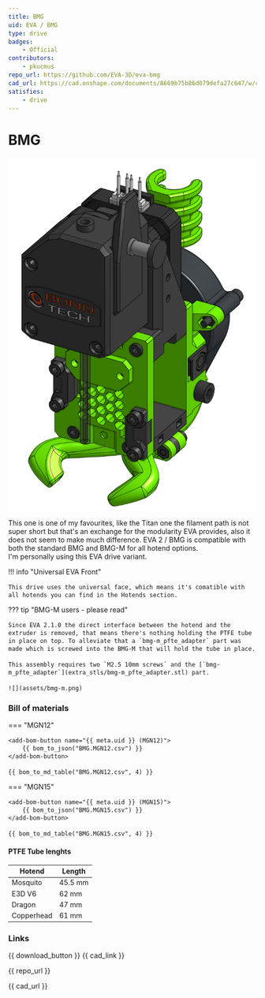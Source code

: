 ```yaml
---
title: BMG
uid: EVA / BMG
type: drive
badges:
    - Official
contributors: 
    - pkucmus
repo_url: https://github.com/EVA-3D/eva-bmg
cad_url: https://cad.onshape.com/documents/8669b75b86d079defa27c647/w/c7d4d8da0ad3b529c7c85328/e/d9184d31fd3592039cc4b5f8
satisfies:
    - drive
---
```


# BMG

![preview](assets/BMG.png)

This one is one of my favourites, like the Titan one the filament path is not super short but that's an exchange for the modularity EVA provides, also it does not seem to make much difference. EVA 2 / BMG is compatible with both the standard BMG and BMG-M for all hotend options.  
I'm personally using this EVA drive variant.

!!! info "Universal EVA Front"

    This drive uses the universal face, which means it's comatible with all hotends you can find in the Hotends section.

??? tip "BMG-M users - please read"

    Since EVA 2.1.0 the direct interface between the hotend and the extruder is removed, that means there's nothing holding the PTFE tube in place on top. To alleviate that a `bmg-m_pfte_adapter` part was made which is screwed into the BMG-M that will hold the tube in place.

    This assembly requires two `M2.5 10mm screws` and the [`bmg-m_pfte_adapter`](extra_stls/bmg-m_pfte_adapter.stl) part.

    ![](assets/bmg-m.png)

### Bill of materials


=== "MGN12"

    <add-bom-button name="{{ meta.uid }} (MGN12)">
        {{ bom_to_json("BMG.MGN12.csv") }}
    </add-bom-button>
    
    {{ bom_to_md_table("BMG.MGN12.csv", 4) }}


=== "MGN15"

    <add-bom-button name="{{ meta.uid }} (MGN15)">
        {{ bom_to_json("BMG.MGN15.csv") }}
    </add-bom-button>
    
    {{ bom_to_md_table("BMG.MGN15.csv", 4) }}


#### PTFE Tube lenghts

| Hotend | Length |
| ------ | ------ |
| Mosquito | 45.5 mm |
| E3D V6 | 62 mm |
| Dragon | 47 mm |
| Copperhead | 61 mm |

### Links

{{ download_button }}
{{ cad_link }}

{{ repo_url }}

{{ cad_url }}
